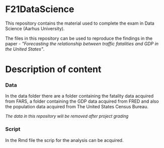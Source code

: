 # F21DataScience
This repository contains the material used to complete the exam in Data Science (Aarhus University). 

The files in this repository can be used to reproduce the findings in the paper - <i>"Forecasting the relationship between traffic fatalities and GDP in the United States"</i>.

# Description of content
### <b>Data</b>

In the data folder there are a folder containing the fatality data acquired from FARS, a folder containing the GDP data acquired from FRED and also the population data acquired from The United States Census Bureau.

<i><font size="-1">The data in this repository will be removed after project grading</font></i>

### <b>Script</b>

In the Rmd file the scrip for the analysis can be acquired.

